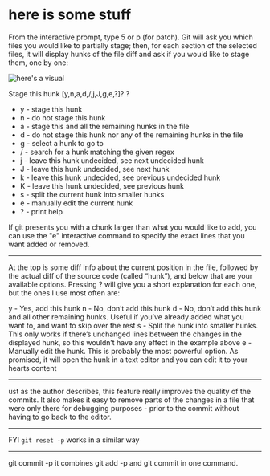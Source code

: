 # here is some stuff

From the interactive prompt, type 5 or p (for patch). Git will ask you which files you would like to partially stage; then, for each section of the selected files, it will display hunks of the file diff and ask if you would like to stage them, one by one:

![here's a visual](http://i.imgur.com/UbSnkwX.png)

Stage this hunk [y,n,a,d,/,j,J,g,e,?]? ?
- y - stage this hunk
- n - do not stage this hunk
- a - stage this and all the remaining hunks in the file
- d - do not stage this hunk nor any of the remaining hunks in the file
- g - select a hunk to go to
- / - search for a hunk matching the given regex
- j - leave this hunk undecided, see next undecided hunk
- J - leave this hunk undecided, see next hunk
- k - leave this hunk undecided, see previous undecided hunk
- K - leave this hunk undecided, see previous hunk
- s - split the current hunk into smaller hunks
- e - manually edit the current hunk
- ? - print help

If git presents you with a chunk larger than what you would like to add, you can use the "e" interactive command to specify the exact lines that you want added or removed.

_____

At the top is some diff info about the current position in the file, followed by the actual diff of the source code (called “hunk”), and below that are your available options. Pressing ? will give you a short explanation for each one, but the ones I use most often are:

y - Yes, add this hunk
n - No, don’t add this hunk
d - No, don’t add this hunk and all other remaining hunks. Useful if you’ve already added what you want to, and want to skip over the rest
s - Split the hunk into smaller hunks. This only works if there’s unchanged lines between the changes in the displayed hunk, so this wouldn’t have any effect in the example above
e - Manually edit the hunk. This is probably the most powerful option. As promised, it will open the hunk in a text editor and you can edit it to your hearts content

-----------

ust as the author describes, this feature really improves the quality of the commits. It also makes it easy to remove parts of the changes in a file that were only there for debugging purposes - prior to the commit without having to go back to the editor.

_____________

FYI `git reset -p` works in a similar way

___________
git commit -p it combines git add -p and git commit in one command.